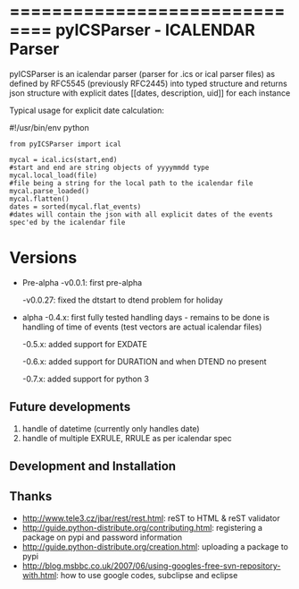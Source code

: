 ==============================
pyICSParser - ICALENDAR Parser
==============================

pyICSParser is an icalendar parser (parser for .ics or ical parser files) as defined 
by RFC5545 (previously RFC2445) into typed structure and returns 
json structure with explicit dates [[dates, description, uid]] for each instance

Typical usage for explicit date calculation:

  #!/usr/bin/env python
	
	from pyICSParser import ical
	
	mycal = ical.ics(start,end)
	#start and end are string objects of yyyymmdd type
	mycal.local_load(file)
	#file being a string for the local path to the icalendar file
	mycal.parse_loaded()
	mycal.flatten()
	dates = sorted(mycal.flat_events)
	#dates will contain the json with all explicit dates of the events spec'ed by the icalendar file

Versions
=========

* Pre-alpha
	-v0.0.1: first pre-alpha
	
	-v0.0.27: fixed the dtstart to dtend problem for holiday

* alpha
	-0.4.x: first fully tested handling days - remains to be done is handling of
	time of events (test vectors are actual icalendar files)
	
	-0.5.x: added support for EXDATE
	
	-0.6.x: added support for DURATION and when DTEND no present
	
	-0.7.x: added support for python 3

Future developments
--------------------
1. handle of datetime (currently only handles date)
2. handle of multiple EXRULE,  RRULE as per icalendar spec

Development and Installation
----------------------------


Thanks
-------
* http://www.tele3.cz/jbar/rest/rest.html: reST to HTML & reST validator
* http://guide.python-distribute.org/contributing.html: registering a package on pypi and password information
* http://guide.python-distribute.org/creation.html: uploading a package to pypi
* http://blog.msbbc.co.uk/2007/06/using-googles-free-svn-repository-with.html: how to use google codes, subclipse and eclipse
